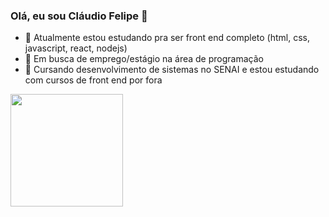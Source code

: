 ### Olá, eu sou Cláudio Felipe 👋

- 🌱 Atualmente estou estudando pra ser front end completo (html, css, javascript, react, nodejs)
- 🔭 Em busca de emprego/estágio na área de programação
- 💬 Cursando desenvolvimento de sistemas no SENAI e estou estudando com cursos de front end por fora

<div>
  <a href="https://github.com/claudioffel">
  <img height="180em" src="https://github-readme-stats.vercel.app/api?username=claudioffel&show_icons=true&theme=dark&include_all_commits=true&count_private=true"/>
</div>
